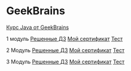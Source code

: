 # GeekBrains
[Курс Java от GeekBrains](https://geekbrains.ru/professions/java_developer)


1 модуль
[Решенные ДЗ]()
[Мой сертификат](https://geekbrains.ru/certificates/299278.en)
[Тест]()

2 Модуль
[Решенные ДЗ]()
[Мой сертификат](https://geekbrains.ru/certificates/342062.en)
[Тест]()

3 Модуль
[Решенные ДЗ]()
[Мой сертификат](https://geekbrains.ru/certificates/403801.en)
[Тест]()
